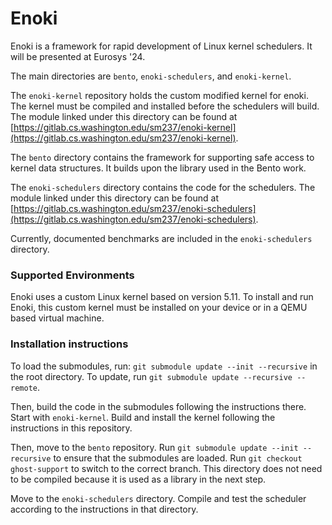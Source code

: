 # Enoki
Enoki is a framework for rapid development of Linux kernel schedulers. It will be presented at Eurosys '24.

The main directories are `bento`, `enoki-schedulers`, and `enoki-kernel`.

The `enoki-kernel` repository holds the custom modified kernel for enoki. The kernel must be compiled and installed before the schedulers will build. The module linked under this directory can be found at [https://gitlab.cs.washington.edu/sm237/enoki-kernel](https://gitlab.cs.washington.edu/sm237/enoki-kernel).

The `bento` directory contains the framework for supporting safe access to kernel data structures. It builds upon the library used in the Bento work.

The `enoki-schedulers` directory contains the code for the schedulers. The module linked under this directory can be found at [https://gitlab.cs.washington.edu/sm237/enoki-schedulers](https://gitlab.cs.washington.edu/sm237/enoki-schedulers).

Currently, documented benchmarks are included in the `enoki-schedulers` directory.

### Supported Environments
Enoki uses a custom Linux kernel based on version 5.11. To install and run Enoki, this custom kernel must be installed on your device or in a QEMU based virtual machine.

### Installation instructions
To load the submodules, run: `git submodule update --init --recursive` in the root directory.
To update, run `git submodule update --recursive --remote`.

Then, build the code in the submodules following the instructions there.
Start with `enoki-kernel`. Build and install the kernel following the instructions in this repository.

Then, move to the `bento` repository. Run `git submodule update --init --recursive` to ensure that the submodules are loaded. Run `git checkout ghost-support` to switch to the correct branch. This directory does not need to be compiled because it is used as a library in the next step.

Move to the `enoki-schedulers` directory. Compile and test the scheduler according to the instructions in that directory.

